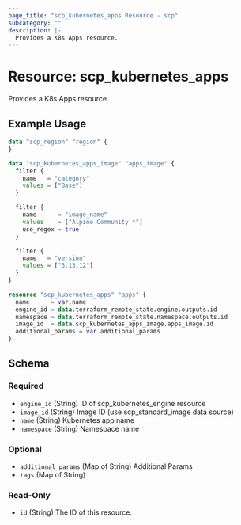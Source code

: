 ```yaml
---
page_title: "scp_kubernetes_apps Resource - scp"
subcategory: ""
description: |-
  Provides a K8s Apps resource.
---
```


# Resource: scp_kubernetes_apps

Provides a K8s Apps resource.


## Example Usage

```terraform
data "scp_region" "region" {
}

data "scp_kubernetes_apps_image" "apps_image" {
  filter {
    name   = "category"
    values = ["Base"]
  }

  filter {
    name      = "image_name"
    values    = ["Alpine Community *"]
    use_regex = true
  }

  filter {
    name   = "version"
    values = ["3.13.12"]
  }
}

resource "scp_kubernetes_apps" "apps" {
  name      = var.name
  engine_id = data.terraform_remote_state.engine.outputs.id
  namespace = data.terraform_remote_state.namespace.outputs.id
  image_id  = data.scp_kubernetes_apps_image.apps_image.id
  additional_params = var.additional_params
}
```

<!-- schema generated by tfplugindocs -->
## Schema

### Required

- `engine_id` (String) ID of scp_kubernetes_engine resource
- `image_id` (String) Image ID (use scp_standard_image data source)
- `name` (String) Kubernetes app name
- `namespace` (String) Namespace name

### Optional

- `additional_params` (Map of String) Additional Params
- `tags` (Map of String)

### Read-Only

- `id` (String) The ID of this resource.
